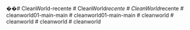 ��#   C l e a n W o r l d - r e c e n t e  
 #   C l e a n W o r l d _ r e c e n t e  
 #   C l e a n W o r l d _ r e c e n t e  
 #   c l e a n w o r l d 0 1 - m a i n - m a i n  
 #   c l e a n w o r l d 0 1 - m a i n - m a i n  
 #   c l e a n w o r l d  
 #   c l e a n w o r l d  
 #   c l e a n w o r l d  
 #   c l e a n w o r l d  
 